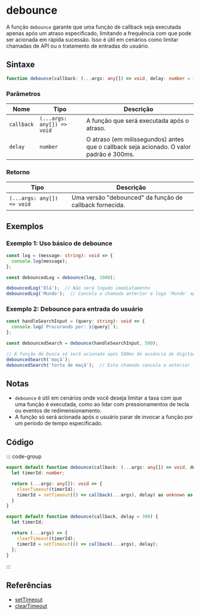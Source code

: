 # debounce

A função `debounce` garante que uma função de callback seja executada apenas após um atraso especificado, limitando a frequência com que pode ser acionada em rápida sucessão. Isso é útil em cenários como limitar chamadas de API ou o tratamento de entradas do usuário.

## Sintaxe

```typescript
function debounce(callback: (...args: any[]) => void, delay: number = 300): (...args: any[]) => void;
```

### Parâmetros

| Nome        | Tipo                      | Descrição                                       |
|-------------|---------------------------|-------------------------------------------------|
| `callback`  | `(...args: any[]) => void` | A função que será executada após o atraso.      |
| `delay`     | `number`                  | O atraso (em milissegundos) antes que o callback seja acionado. O valor padrão é 300ms. |

### Retorno

| Tipo         | Descrição                                   |
|--------------|---------------------------------------------|
| `(...args: any[]) => void` | Uma versão "debounced" da função de callback fornecida. |

## Exemplos

### Exemplo 1: Uso básico de debounce

```typescript
const log = (message: string): void => {
  console.log(message);
};

const debouncedLog = debounce(log, 1000);

debouncedLog('Olá');  // Não será logado imediatamente
debouncedLog('Mundo');  // Cancela a chamada anterior e loga 'Mundo' após 1000ms
```

### Exemplo 2: Debounce para entrada do usuário

```typescript
const handleSearchInput = (query: string): void => {
  console.log(`Procurando por: ${query}`);
};

const debouncedSearch = debounce(handleSearchInput, 500);

// A função de busca só será acionada após 500ms de ausência de digitação
debouncedSearch('maçã');
debouncedSearch('torta de maçã');  // Esta chamada cancela a anterior
```

## Notas

- `debounce` é útil em cenários onde você deseja limitar a taxa com que uma função é executada, como ao lidar com pressionamentos de tecla ou eventos de redimensionamento.
- A função só será acionada após o usuário parar de invocar a função por um período de tempo especificado.

## Código

::: code-group
```typescript
export default function debounce(callback: (...args: any[]) => void, delay: number = 300): (...args: any[]) => void {
  let timerId: number;

  return (...args: any[]): void => {
    clearTimeout(timerId);
    timerId = setTimeout(() => callback(...args), delay) as unknown as number;
  }
}
```

```javascript
export default function debounce(callback, delay = 300) {
  let timerId;

  return (...args) => {
    clearTimeout(timerId);
    timerId = setTimeout(() => callback(...args), delay);
  };
}
```
:::

## Referências

- [setTimeout](https://developer.mozilla.org/pt-BR/docs/Web/API/setTimeout)
- [clearTimeout](https://developer.mozilla.org/pt-BR/docs/Web/API/clearTimeout)